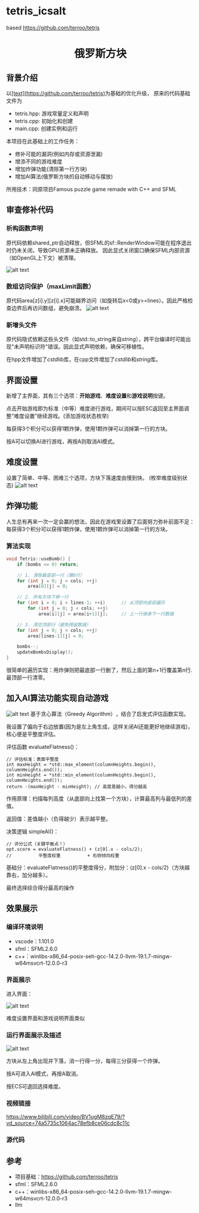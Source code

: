 # tetris_icsalt
based https://github.com/terroo/tetris
# <center>俄罗斯方块</center>

## 背景介绍
以[\[text\](https://github.com/terroo/tetris)](https://github.com/terroo/tetris)为基础的优化升级，
原来的代码基础文件为
- tetris.hpp: 游戏常量定义和声明
- tetris.cpp: 初始化和创建
- main.cpp: 创建实例和运行

本项目在此基础上的工作任务：
- 修补可能的漏洞(例如内存或资源泄漏)
- 增添不同的游戏难度
- 增加炸弹功能(清除第一行方块)
- 增加AI算法(俄罗斯方块的自动移动与摆放)

所用技术：同原项目Famous puzzle game remade with C++ and SFML

## 审查修补代码

### 析构函数声明
原代码依赖shared_ptr自动释放，但SFML的sf::RenderWindow可能在程序退出时仍未关闭，导致GPU资源未正确释放。
因此显式关闭窗口确保SFML内部资源（如OpenGL上下文）被清理。

![alt text](image-8.png)
### 数组访问保护（maxLimit函数）
原代码area[z[i].y][z[i].x]可能越界访问（如旋转后x<0或y>=lines）。因此严格检查边界后再访问数组，避免崩溃。
![alt text](image-9.png)

### 新增头文件
原代码隐式依赖这些头文件（如std::to_string来自*string*），跨平台编译时可能出现"未声明标识符"错误。因此显式声明依赖，确保可移植性。

在hpp文件增加了*cstdlib*库，在cpp文件增加了*cstdlib*和*string*库。

## 界面设置
新增了主界面，其有三个选项：**开始游戏**、**难度设置**和**游戏说明**按键。

点击开始游戏即为标准（中等）难度进行游戏，期间可以按ESC返回至主界面调整“难度设置”继续游戏。(添加游戏状态枚举)

每获得3个积分可以获得1颗炸弹，使用1颗炸弹可以消掉第一行的方块。

按A可以切换AI进行游戏，再按A则取消AI模式。

## 

## 难度设置

设置了简单、中等、困难三个选项，方块下落速度由慢到快。
(枚举难度级别状态)
![alt text](image-6.png)

## 炸弹功能

人生总有再来一次一定会赢的想法，因此在游戏里设置了后面努力弥补前面不足：每获得3个积分可以获得1颗炸弹，使用1颗炸弹可以消掉第一行的方块。

### 算法实现

```c++
void Tetris::useBomb() {
    if (bombs <= 0) return;

    // 1. 清除最底部一行（第0行）
    for (int j = 0; j < cols; ++j) 
        area[0][j] = 0;

    // 2. 所有方块下移一行
    for (int i = 0; i < lines-1; ++i)      // 从顶部向底部遍历
        for (int j = 0; j < cols; ++j)
            area[i][j] = area[i+1][j];     // 上一行继承下一行数据

    // 3. 清空顶部行（避免残留数据）
    for (int j = 0; j < cols; ++j)
        area[lines-1][j] = 0;

    bombs--;
    updateBombsDisplay();
}
```
很简单的遍历实现：用炸弹则把最底部一行删了，然后上面的第n+1行覆盖第n行.最顶部一行清零。

## 加入AI算法功能实现自动游戏

![alt text](image-11.png)
基于贪心算法（Greedy Algorithm）​​，结合了​​启发式评估函数实现。

我设置了偏向于右边放置(因为是左上角生成，这样关闭AI还能更好地继续游戏)，核心便是平整度评估。

评估函数 evaluateFlatness()：
```
// 评估标准：表面平整度
int maxHeight = *std::max_element(columnHeights.begin(), columnHeights.end());
int minHeight = *std::min_element(columnHeights.begin(), columnHeights.end());
return -(maxHeight - minHeight); // 高度差越小，得分越高
```
作用原理​​：扫描每列高度（从底部向上找第一个方块），计算最高列与最低列的差值。

​​返回值​​：差值越小（负得越少）表示越平整。

决策逻辑 simpleAI()：
```
// 评分公式（关键平衡点！）
opt.score = evaluateFlatness() + (z[0].x - cols/2); 
//          平整度权重          + 右侧倾向权重
```
基础分：evaluateFlatness()的平整度得分，附加分：(z[0].x - cols/2)（方块越靠右，加分越多）。

最终选择​​综合得分最高​​的操作

## 效果展示

### 编译环境说明
- vscode：1.101.0
- sfml：SFML2.6.0
- c++：winlibs-x86_64-posix-seh-gcc-14.2.0-llvm-19.1.7-mingw-w64msvcrt-12.0.0-r3

### 界面展示
进入界面：

![alt text](image-1.png)

难度设置界面和游戏说明界面类似

### 运行界面展示及描述
![alt text](image-2.png)

方块从左上角出现并下落，消一行得一分，每得三分获得一个炸弹。

按A可进入AI模式，再按A取消。

按ECS可退回选择难度。

### 视频链接
https://www.bilibili.com/video/BV1ugM8zqE79/?vd_source=74a5735c1064ac78efb8ce06cdc8c11c

### 源代码


## 参考
- 项目基础：https://github.com/terroo/tetris
- sfml：SFML2.6.0
- c++：winlibs-x86_64-posix-seh-gcc-14.2.0-llvm-19.1.7-mingw-w64msvcrt-12.0.0-r3
- llm
